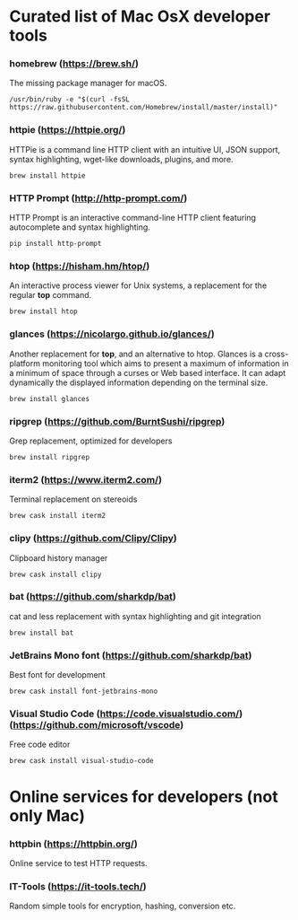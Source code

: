 # Curated list of Mac OsX developer tools

### homebrew (https://brew.sh/)

The missing package manager for macOS.

```
/usr/bin/ruby -e "$(curl -fsSL https://raw.githubusercontent.com/Homebrew/install/master/install)"
```

### httpie (https://httpie.org/)

HTTPie is a command line HTTP client with an intuitive UI, JSON support, syntax highlighting, wget-like downloads, plugins, and more.

```
brew install httpie
```

### HTTP Prompt (http://http-prompt.com/)

HTTP Prompt is an interactive command-line HTTP client featuring autocomplete and syntax highlighting.

```
pip install http-prompt
```

### htop (https://hisham.hm/htop/)

An interactive process viewer for Unix systems, a replacement for the regular **top** command.

```
brew install htop
```

### glances (https://nicolargo.github.io/glances/)

Another replacement for **top**, and an alternative to htop. Glances is a cross-platform monitoring 
tool which aims to present a maximum of information in a minimum of space through a curses or 
Web based interface. It can adapt dynamically the displayed information depending on the terminal size.

```
brew install glances
```

### ripgrep (https://github.com/BurntSushi/ripgrep)

Grep replacement, optimized for developers

```
brew install ripgrep
```

### iterm2 (https://www.iterm2.com/)

Terminal replacement on stereoids

```
brew cask install iterm2
```

### clipy (https://github.com/Clipy/Clipy)

Clipboard history manager

```
brew cask install clipy
```

### bat (https://github.com/sharkdp/bat)

cat and less replacement with syntax highlighting and git integration

```
brew install bat
```

### JetBrains Mono font (https://github.com/sharkdp/bat)

Best font for development

```
brew cask install font-jetbrains-mono
```

### Visual Studio Code (https://code.visualstudio.com/) (https://github.com/microsoft/vscode)

Free code editor

```
brew cask install visual-studio-code
```

# Online services for developers (not only Mac)

### httpbin (https://httpbin.org/)

Online service to test HTTP requests.

### IT-Tools (https://it-tools.tech/)

Random simple tools for encryption, hashing, conversion etc.


